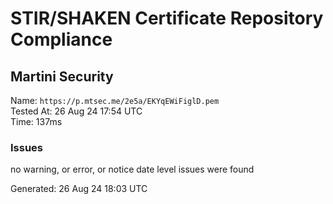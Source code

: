 # STIR/SHAKEN Certificate Repository Compliance

## Martini Security

Name: `https://p.mtsec.me/2e5a/EKYqEWiFiglD.pem`\
Tested At: 26 Aug 24 17:54 UTC\
Time: 137ms

### Issues

no warning, or error, or notice date level issues were found

Generated: 26 Aug 24 18:03 UTC